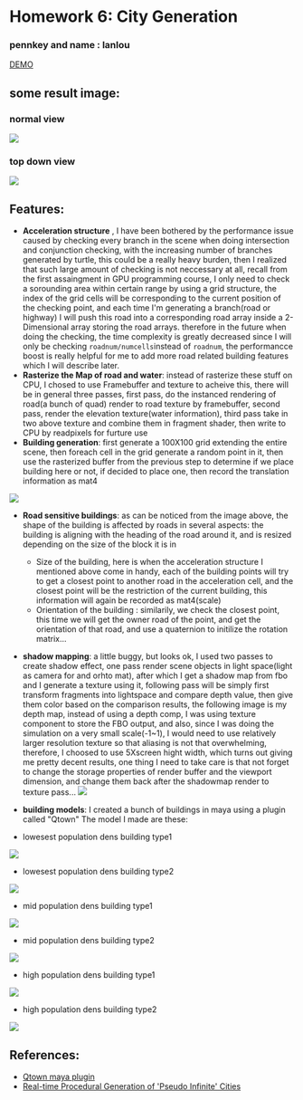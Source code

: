 # Homework 6: City Generation

### pennkey and name : lanlou

[DEMO](https://lanlou123.github.io/hw06-city-generation/)

## some result image:

### normal view 

![](./ff.JPG)

### top down view

![](./td.JPG)

## Features:
- **Acceleration structure** , I have been bothered by the performance issue caused by checking every branch in the scene when doing intersection and conjunction checking, with the increasing number of branches generated by turtle, this could be a really heavy burden, then I realized that such large amount of checking is not neccessary at all, recall from the first assaingment in GPU programming course, I only need to check a sorounding area within certain range by using a grid structure, the index of the grid cells will be corresponding to the current position of the checking point, and each time I'm generating a branch(road or highway) I will push this road into a corresponding road array inside a 2-Dimensional array storing the road arrays. therefore in the future when doing the checking, the time complexity is greatly decreased since I will only be checking ```roadnum/numcells```instead of ```roadnum```, the performancce boost is really helpful for me to add more road related building features which I will describe later.
- **Rasterize the Map of road and water**: instead of rasterize these stuff on CPU, I chosed to use Framebuffer and texture to acheive this, there will be in general three passes, first pass, do the instanced rendering of road(a bunch of quad) render to road texture by framebuffer, second pass, render the elevation texture(water information), third pass take in two above texture and combine them in fragment shader, then write to CPU by readpixels for furture use
- **Building generation**: first generate a 100X100 grid extending the entire scene, then foreach cell in the grid generate a random point in it, then use the rasterized buffer from the previous step to determine if we place building here or not, if decided to place one, then record the translation information as mat4

![](./ss.JPG)
- **Road sensitive buildings**: as can be noticed from the image above, the shape of the building is affected by roads in several aspects: the building is aligning with the heading of the road around it, and is resized depending on the size of the block it is in
  - Size of the building, here is when the acceleration structure I mentioned above come in handy, each of the building points will try to get a closest point to another road in the acceleration cell, and the closest point will be the restriction of the current building, this information will again be recorded as mat4(scale)
  - Orientation of the building : similarily, we check the closest point, this time we will get the owner road of the point, and get the orientation of that road, and use a quaternion to initilize the rotation matrix...

- **shadow mapping**: a little buggy, but looks ok, I used two passes to create shadow effect, one pass render scene objects in light space(light as camera for and orhto mat), after which I get a shadow map from fbo and I generate a texture using it, following pass will be simply first transform fragments into lightspace and compare depth value, then give them color based on the comparison results, the following image is my depth map, instead of using a depth comp, I was using texture component to store the FBO output, and also, since I was doing the simulation on a very small scale(-1~1), I would need to use relatively larger resolution texture so that aliasing is not that overwhelming, therefore, I choosed to use 5Xscreen hight width, which turns out giving me pretty decent results, one thing I need to take care is that not forget to change the storage properties of render buffer and the viewport dimension, and change them back after the shadowmap render to texture pass...
![](./depthmap.JPG)

- **building models**: I created a bunch of buildings in maya using a plugin called "Qtown"
The model I made are these:

 - lowesest population dens building type1

![](./low.JPG)

  - lowesest population dens building type2

![](./low2.JPG)

  - mid population dens building type1

![](./mid1.JPG)

  - mid population dens building type2

![](./mid2.JPG)

  - high population dens building type1

![](./high1.JPG)

  - high population dens building type2

![](./high2.JPG)

## References:

- [Qtown maya plugin](https://www.highend3d.com/maya/script/free-qtown-for-maya)
- [ Real-time Procedural Generation of 'Pseudo Infinite' Cities](http://citeseerx.ist.psu.edu/viewdoc/download?doi=10.1.1.88.7296&rep=rep1&type=pdf)

